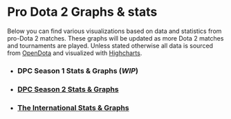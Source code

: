 # Pro Dota 2 Graphs & stats

Below you can find various visualizations based on data and statistics from pro-Dota 2 matches. These graphs will be updated as more Dota 2 matches and tournaments are played. Unless stated otherwise all data is sourced from [OpenDota](https://www.opendota.com) and visualized with [Highcharts](https://www.highcharts.com/).

- ### DPC Season 1 Stats & Graphs (_WIP_)

- ### [DPC Season 2 Stats & Graphs](DPC1S2)

- ### [The International Stats & Graphs](TI)